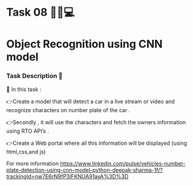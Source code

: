 # Task 08 👨🏻💻

# Object Recognition using CNN model

### Task Description 📄

📌 In this task :

👉Create a model that will detect a car in a live stream or video and recognize characters on number plate of the car .

👉Secondly , it will use the characters and fetch the owners information using RTO API’s .

👉Create a Web portal where all this information will be displayed (using html,css,and js)

For more information https://www.linkedin.com/pulse/vehicles-number-plate-detection-using-cnn-model-python-deepak-sharma-1f/?trackingId=nw7E6rN9fP3lFKNUA91ayA%3D%3D
